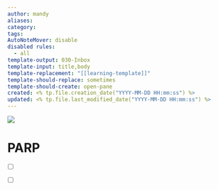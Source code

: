 ```yaml
---
author: mandy
aliases: 
category: 
tags: 
AutoNoteMover: disable
disabled rules:
  - all
template-output: 030-Inbox
template-input: title,body
template-replacement: "[[learning-template]]"
template-should-replace: sometimes
template-should-create: open-pane
created: <% tp.file.creation_date("YYYY-MM-DD HH:mm:ss") %>
updated: <% tp.file.last_modified_date("YYYY-MM-DD HH:mm:ss") %>
---
```

![](https://pic.sopili.net/pub/emoji/twitter/2/72x72/1f4d6.png)
# PARP

- [ ] []()
- [ ] []()


